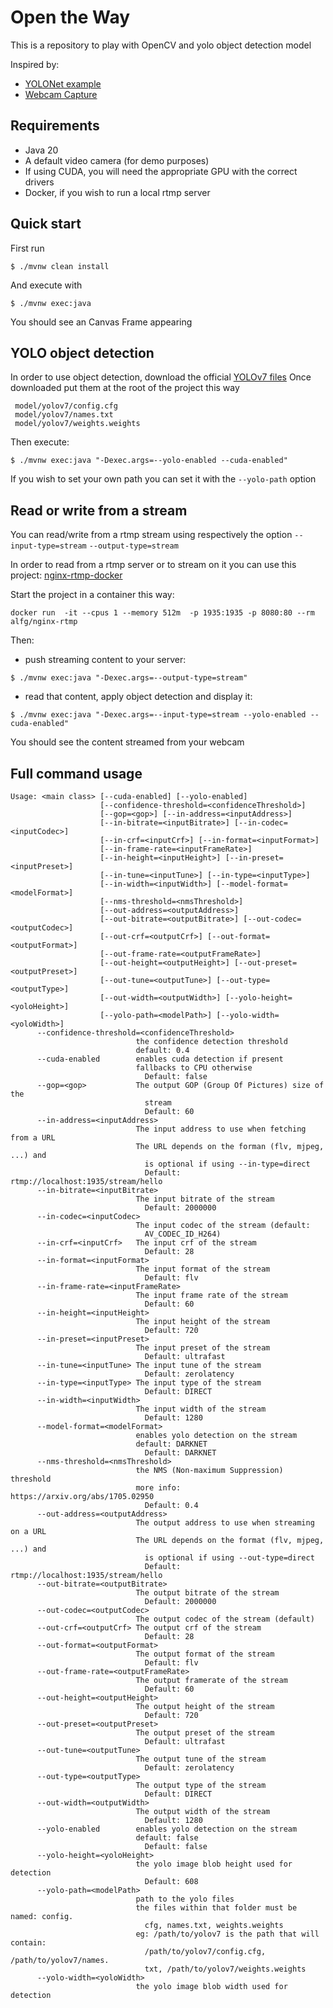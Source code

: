 # Open the Way
This is a repository to play with OpenCV and yolo object detection model

Inspired by: 
  - [YOLONet example](https://github.com/bytedeco/javacv/blob/master/samples/YOLONet.java)
  - [Webcam Capture](https://github.com/bytedeco/javacv/blob/master/samples/WebcamAndMicrophoneCapture.java)

## Requirements

- Java 20
- A default video camera (for demo purposes)
- If using CUDA, you will need the appropriate GPU with the correct drivers
- Docker, if you wish to run a local rtmp server

## Quick start

First run
```
$ ./mvnw clean install
```

And execute with
```
$ ./mvnw exec:java
```

You should see an Canvas Frame appearing

## YOLO object detection

In order to use object detection, download the official [YOLOv7 files](https://github.com/pjreddie/darknet/issues/2557#issue-1296705813)
Once downloaded put them at the root of the project this way
```
 model/yolov7/config.cfg
 model/yolov7/names.txt
 model/yolov7/weights.weights
```

Then execute:

```
$ ./mvnw exec:java "-Dexec.args=--yolo-enabled --cuda-enabled"
```

If you wish to set your own path you can set it with the `--yolo-path` option 


## Read or write from a stream

You can read/write from a rtmp stream using respectively the option 
`--input-type=stream` `--output-type=stream` 

In order to read from a rtmp server or to stream on it you can use
this project: [nginx-rtmp-docker](https://github.com/tiangolo/nginx-rtmp-docker/)

Start the project in a container this way:
```
docker run  -it --cpus 1 --memory 512m  -p 1935:1935 -p 8080:80 --rm alfg/nginx-rtmp
```
Then:
- push streaming content to your server:
```
$ ./mvnw exec:java "-Dexec.args=--output-type=stream"
```

- read that content, apply object detection and display it:
```
$ ./mvnw exec:java "-Dexec.args=--input-type=stream --yolo-enabled --cuda-enabled"
```

You should see the content streamed from your webcam

## Full command usage

```
Usage: <main class> [--cuda-enabled] [--yolo-enabled]
                    [--confidence-threshold=<confidenceThreshold>]
                    [--gop=<gop>] [--in-address=<inputAddress>]
                    [--in-bitrate=<inputBitrate>] [--in-codec=<inputCodec>]
                    [--in-crf=<inputCrf>] [--in-format=<inputFormat>]
                    [--in-frame-rate=<inputFrameRate>]
                    [--in-height=<inputHeight>] [--in-preset=<inputPreset>]
                    [--in-tune=<inputTune>] [--in-type=<inputType>]
                    [--in-width=<inputWidth>] [--model-format=<modelFormat>]
                    [--nms-threshold=<nmsThreshold>]
                    [--out-address=<outputAddress>]
                    [--out-bitrate=<outputBitrate>] [--out-codec=<outputCodec>]
                    [--out-crf=<outputCrf>] [--out-format=<outputFormat>]
                    [--out-frame-rate=<outputFrameRate>]
                    [--out-height=<outputHeight>] [--out-preset=<outputPreset>]
                    [--out-tune=<outputTune>] [--out-type=<outputType>]
                    [--out-width=<outputWidth>] [--yolo-height=<yoloHeight>]
                    [--yolo-path=<modelPath>] [--yolo-width=<yoloWidth>]
      --confidence-threshold=<confidenceThreshold>
                            the confidence detection threshold
                            default: 0.4
      --cuda-enabled        enables cuda detection if present
                            fallbacks to CPU otherwise
                              Default: false
      --gop=<gop>           The output GOP (Group Of Pictures) size of the
                              stream
                              Default: 60
      --in-address=<inputAddress>
                            The input address to use when fetching from a URL
                            The URL depends on the forman (flv, mjpeg, ...) and
                              is optional if using --in-type=direct
                              Default: rtmp://localhost:1935/stream/hello
      --in-bitrate=<inputBitrate>
                            The input bitrate of the stream
                              Default: 2000000
      --in-codec=<inputCodec>
                            The input codec of the stream (default:
                              AV_CODEC_ID_H264)
      --in-crf=<inputCrf>   The input crf of the stream
                              Default: 28
      --in-format=<inputFormat>
                            The input format of the stream
                              Default: flv
      --in-frame-rate=<inputFrameRate>
                            The input frame rate of the stream
                              Default: 60
      --in-height=<inputHeight>
                            The input height of the stream
                              Default: 720
      --in-preset=<inputPreset>
                            The input preset of the stream
                              Default: ultrafast
      --in-tune=<inputTune> The input tune of the stream
                              Default: zerolatency
      --in-type=<inputType> The input type of the stream
                              Default: DIRECT
      --in-width=<inputWidth>
                            The input width of the stream
                              Default: 1280
      --model-format=<modelFormat>
                            enables yolo detection on the stream
                            default: DARKNET
                              Default: DARKNET
      --nms-threshold=<nmsThreshold>
                            the NMS (Non-maximum Suppression) threshold
                            more info: https://arxiv.org/abs/1705.02950
                              Default: 0.4
      --out-address=<outputAddress>
                            The output address to use when streaming on a URL
                            The URL depends on the format (flv, mjpeg, ...) and
                              is optional if using --out-type=direct
                              Default: rtmp://localhost:1935/stream/hello
      --out-bitrate=<outputBitrate>
                            The output bitrate of the stream
                              Default: 2000000
      --out-codec=<outputCodec>
                            The output codec of the stream (default)
      --out-crf=<outputCrf> The output crf of the stream
                              Default: 28
      --out-format=<outputFormat>
                            The output format of the stream
                              Default: flv
      --out-frame-rate=<outputFrameRate>
                            The output framerate of the stream
                              Default: 60
      --out-height=<outputHeight>
                            The output height of the stream
                              Default: 720
      --out-preset=<outputPreset>
                            The output preset of the stream
                              Default: ultrafast
      --out-tune=<outputTune>
                            The output tune of the stream
                              Default: zerolatency
      --out-type=<outputType>
                            The output type of the stream
                              Default: DIRECT
      --out-width=<outputWidth>
                            The output width of the stream
                              Default: 1280
      --yolo-enabled        enables yolo detection on the stream
                            default: false
                              Default: false
      --yolo-height=<yoloHeight>
                            the yolo image blob height used for detection
                              Default: 608
      --yolo-path=<modelPath>
                            path to the yolo files
                            the files within that folder must be named: config.
                              cfg, names.txt, weights.weights
                            eg: /path/to/yolov7 is the path that will contain:
                              /path/to/yolov7/config.cfg, /path/to/yolov7/names.
                              txt, /path/to/yolov7/weights.weights
      --yolo-width=<yoloWidth>
                            the yolo image blob width used for detection
```
